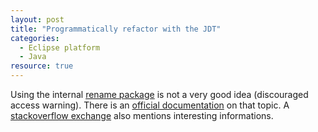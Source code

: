 ```yaml
---
layout: post
title: "Programmatically refactor with the JDT"
categories:
  - Eclipse platform
  - Java
resource: true
---
```

<p>
Using the internal <a href="http://git.eclipse.org/c/jdt/eclipse.jdt.ui.git/plain/org.eclipse.jdt.ui/core%20refactoring/org/eclipse/jdt/internal/corext/refactoring/rename/">rename package</a> is not a very good idea (discouraged access warning). There is an <a href="http://www.eclipse.org/articles/article.php?file=Article-Unleashing-the-Power-of-Refactoring/index.html">official documentation</a> on that topic. A <a href="http://stackoverflow.com/q/9129689/1207019">stackoverflow exchange</a> also mentions interesting informations.
</p>
